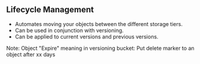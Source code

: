 ## Lifecycle Management
- Automates moving your objects between the different storage tiers.
- Can be used in conjunction with versioning.
- Can be applied to current versions and previous versions.

Note: Object "Expire" meaning in versioning bucket: Put delete marker to an object after xx days
